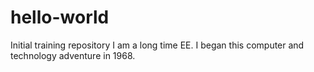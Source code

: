 # hello-world
Initial training repository
I am a long time EE. I began this computer and technology adventure in 1968.
